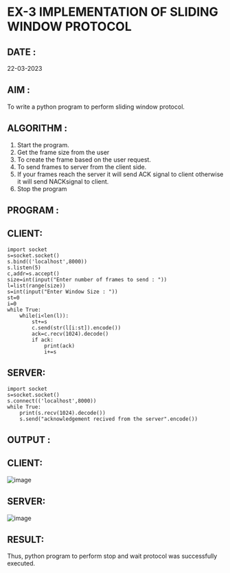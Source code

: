 # EX-3 IMPLEMENTATION OF SLIDING WINDOW PROTOCOL

## DATE :
 22-03-2023
## AIM :
To write a python program to perform sliding window protocol.

## ALGORITHM :
1. Start the program.
2. Get the frame size from the user
3. To create the frame based on the user request.
4. To send frames to server from the client side.
5. If your frames reach the server it will send ACK signal to client otherwise it will send NACKsignal to client.
6. Stop the program

## PROGRAM :
## CLIENT:
```
import socket
s=socket.socket()
s.bind(('localhost',8000))
s.listen(5)
c,addr=s.accept()
size=int(input("Enter number of frames to send : "))
l=list(range(size))
s=int(input("Enter Window Size : "))
st=0
i=0
while True:
    while(i<len(l)):
        st+=s
        c.send(str(l[i:st]).encode())
        ack=c.recv(1024).decode()
        if ack:
            print(ack)
            i+=s
```
## SERVER:
```
import socket
s=socket.socket()
s.connect(('localhost',8000))
while True:
    print(s.recv(1024).decode())
    s.send("acknowledgement recived from the server".encode())
```
## OUTPUT :
## CLIENT:
![image](https://github.com/subalakshmivenkat/EX-3/assets/119393477/bb6a5d5e-cdd4-46df-89c5-73b105163739)

## SERVER:
![image](https://github.com/subalakshmivenkat/EX-3/assets/119393477/01bb9ce1-74ed-4e52-9229-01dc16ad881f)

## RESULT:
Thus, python program to perform stop and wait protocol was successfully executed.

